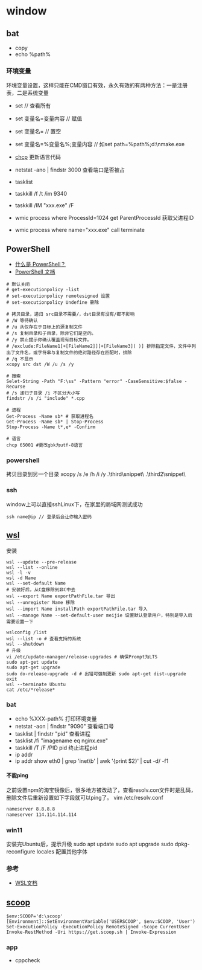 # window

## bat
- copy
- echo %path%
### 环境变量
环境变量设置，这样只能在CMD窗口有效，永久有效的有两种方法：一是注册表，二是系统变量
- set                              // 查看所有
- set 变量名=变量内容               // 赋值
- set 变量名=                      // 置空
- set 变量名=%变量名%;变量内容      // 如set path=%path%;d:\nmake.exe

- [chcp](https://learn.microsoft.com/zh-cn/windows-server/administration/windows-commands/chcp) 更新语言代码
- netstat -ano | findstr 3000 查看端口是否被占
- tasklist
- taskkill /f /t /im 9340
- taskkill /IM "xxx.exe" /F
- wmic process where ProcessId=1024 get ParentProcessId 获取父进程ID
- wmic process where name="xxx.exe" call terminate

## PowerShell

- [什么是 PowerShell？](https://learn.microsoft.com/zh-cn/powershell/scripting/overview?view=powershell-7.4)
- [PowerShell 文档](https://learn.microsoft.com/zh-cn/powershell/)


```shell
# 默认关闭
# get-executionpolicy -list
# set-executionpolicy remotesigned 设置
# set-executionpolicy Undefine 删除

# 拷贝目录，递归 src目录不需要/，dst目录有没有/都不影响
# /W 等待确认
# /u 从仅存在于目标上的源复制文件
# /s 复制目录和子目录，除非它们是空的。
# /y 禁止提示你确认覆盖现有目标文件。
# /exclude:FileName1[+[FileName2]][+[FileName3]( )] 排除指定文件，文件中列出了文件名，或字符串与复制文件的绝对路径存在匹配时，排除
# /q 不显示
xcopy src dst /W /u /s /y 

# 搜索
Selet-String -Path "F:\ss" -Pattern "error" -CaseSensitive:$false -Recurse
# /s 递归子目录 /i 不区分大小写
findstr /s /i "include" *.cpp

# 进程
Get-Process -Name sb* # 获取进程名
Get-Process -Name sb* | Stop-Process
Stop-Process -Name t*,e* -Confirm

# 语言
chcp 65001 #更改gbk为utf-8语言
```
### powershell
拷贝目录到另一个目录
xcopy /s /e /h /i /y .\third\snippet\ .\third2\snippet\

### ssh

window上可以直接sshLinux下，在家里的局域网测试成功
```shell
ssh name@ip // 登录后会让你输入密码
```

## [wsl]()

安装
```shell
wsl --update --pre-release
wsl --list --online
wsl -l -v
wsl -d Name
wsl --set-default Name
# 安装好后，从C盘移除到非C中去
wsl --export Name exportPathFile.tar 导出
wsl --unregister Name 移除
wsl --import Name installPath exportPathFile.tar 导入
wsl --manage Name --set-default-user meijie 设置默认登录用户，特别是导入后需要设置一下
```

```shell
wslconfig /list
wsl --list -o # 查看支持的系统
wsl --shutdown
# 升级
vi /etc/update-manager/release-upgrades # 确保Prompt为LTS
sudo apt-get update
sudo apt-get upgrade
sudo do-release-upgrade -d # 出错可强制更新 sudo apt-get dist-upgrade
exit
wsl --terminate Ubuntu
cat /etc/*release*
```

### bat
- echo %XXX-path% 打印环境变量
- netstat -aon | findstr "9090" 查看端口号
- tasklist | findstr "pid" 查看进程
- tasklist /fi "imagename eq nginx.exe"
- taskkill /T /F /PID pid 终止进程pid
- ip addr
- ip addr show eth0 | grep 'inet\b' | awk '{print $2}' | cut -d/ -f1

#### 不能ping
之前设置npm的淘宝镜像后，很多地方被改动了，查看resolv.con文件时是乱码，
删除文件后重新设置如下字段就可以ping了。
vim /etc/resolv.conf
```bat
nameserver 8.8.8.8
nameserver 114.114.114.114
```

### win11
安装完Ubuntu后，提示升级
sudo apt update
sudo apt upgrade
sudo dpkg-reconfigure locales 配置其他字体

### 参考

- [WSL文档](https://docs.microsoft.com/zh-cn/windows/wsl/)


## [scoop](https://scoop.sh/)

```shell
$env:SCOOP='d:\scoop'
[Environment]::SetEnvironmentVariable('USERSCOOP', $env:SCOOP, 'User')
Set-ExecutionPolicy -ExecutionPolicy RemoteSigned -Scope CurrentUser
Invoke-RestMethod -Uri https://get.scoop.sh | Invoke-Expression
```

### app
- cppcheck

